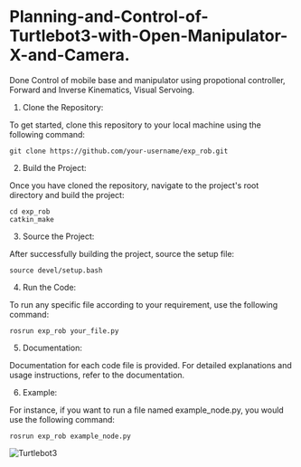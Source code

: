 # Planning-and-Control-of-Turtlebot3-with-Open-Manipulator-X-and-Camera.
Done Control of mobile base and manipulator using propotional controller, Forward and Inverse Kinematics, Visual Servoing.

1. Clone the Repository:
   
To get started, clone this repository to your local machine using the following command:
```
git clone https://github.com/your-username/exp_rob.git
```

2. Build the Project:
   
Once you have cloned the repository, navigate to the project's root directory and build the project:
```
cd exp_rob
catkin_make
```

3. Source the Project:
   
After successfully building the project, source the setup file:
```
source devel/setup.bash
```

4. Run the Code:
   
To run any specific file according to your requirement, use the following command:
```
rosrun exp_rob your_file.py
```

5. Documentation:
   
Documentation for each code file is provided. For detailed explanations and usage instructions, refer to the documentation.

6. Example:
   
For instance, if you want to run a file named example_node.py, you would use the following command:
```
rosrun exp_rob example_node.py
```
![Turtlebot3](video_url)
